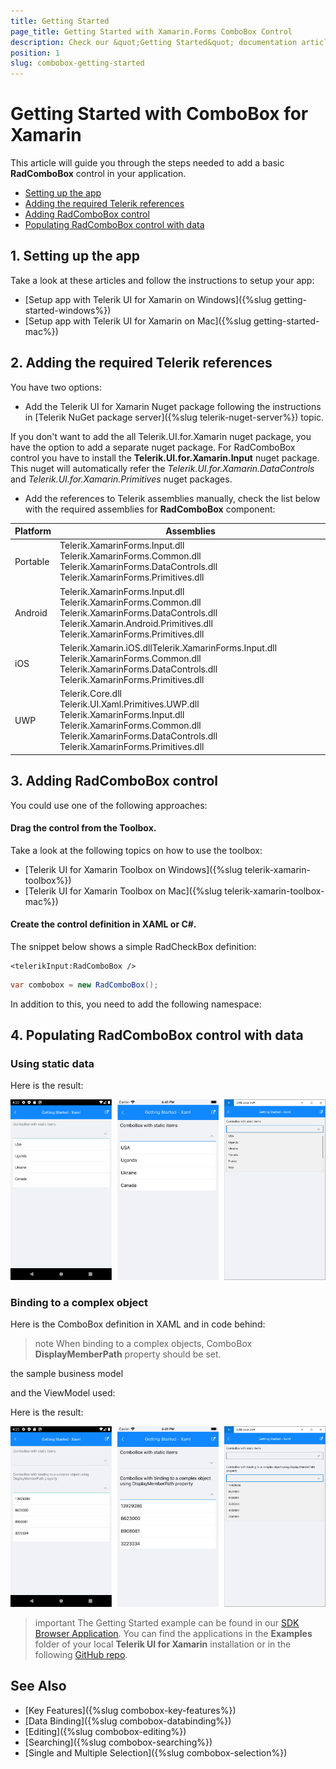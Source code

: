 ```yaml
---
title: Getting Started
page_title: Getting Started with Xamarin.Forms ComboBox Control 
description: Check our &quot;Getting Started&quot; documentation article for Telerik ComboBox for Xamarin control.
position: 1
slug: combobox-getting-started
---
```


# Getting Started with ComboBox for Xamarin
   
This article will guide you through the steps needed to add a basic **RadComboBox** control in your application.

* [Setting up the app](#1-setting-up-the-app)
* [Adding the required Telerik references](#2-adding-the-required-telerik-references)
* [Adding RadComboBox control](#3-adding-radcombobox-control)
* [Populating RadComboBox control with data](#4-populating-radcombobox-control-with-data)

## 1. Setting up the app

Take a look at these articles and follow the instructions to setup your app:

- [Setup app with Telerik UI for Xamarin on Windows]({%slug getting-started-windows%})
- [Setup app with Telerik UI for Xamarin on Mac]({%slug getting-started-mac%})

## 2. Adding the required Telerik references

You have two options:

* Add the Telerik UI for Xamarin Nuget package following the instructions in [Telerik NuGet package server]({%slug telerik-nuget-server%}) topic.

If you don't want to add the all Telerik.UI.for.Xamarin nuget package, you have the option to add a separate nuget package. For RadComboBox control you have to install the **Telerik.UI.for.Xamarin.Input** nuget package. This nuget will automatically refer the *Telerik.UI.for.Xamarin.DataControls* and *Telerik.UI.for.Xamarin.Primitives* nuget packages.

* Add the references to Telerik assemblies manually, check the list below with the required assemblies for **RadComboBox** component:

| Platform | Assemblies |
| -------- | ---------- |
| Portable | Telerik.XamarinForms.Input.dll<br/>Telerik.XamarinForms.Common.dll<br/>Telerik.XamarinForms.DataControls.dll<br/>Telerik.XamarinForms.Primitives.dll |
| Android  | Telerik.XamarinForms.Input.dll<br/>Telerik.XamarinForms.Common.dll<br/>Telerik.XamarinForms.DataControls.dll<br/>Telerik.Xamarin.Android.Primitives.dll<br/>Telerik.XamarinForms.Primitives.dll |
| iOS      | Telerik.Xamarin.iOS.dllTelerik.XamarinForms.Input.dll<br/>Telerik.XamarinForms.Common.dll<br/>Telerik.XamarinForms.DataControls.dll<br/>Telerik.XamarinForms.Primitives.dll |
| UWP      | Telerik.Core.dll<br/>Telerik.UI.Xaml.Primitives.UWP.dll Telerik.XamarinForms.Input.dll<br/>Telerik.XamarinForms.Common.dll<br/>Telerik.XamarinForms.DataControls.dll<br/>Telerik.XamarinForms.Primitives.dll |

## 3. Adding RadComboBox control

You could use one of the following approaches:

#### Drag the control from the Toolbox. 

Take a look at the following topics on how to use the toolbox:

* [Telerik UI for Xamarin Toolbox on Windows]({%slug telerik-xamarin-toolbox%})
* [Telerik UI for Xamarin Toolbox on Mac]({%slug telerik-xamarin-toolbox-mac%})
	
#### Create the control definition in XAML or C#.

The snippet below shows a simple RadCheckBox definition:

```XAML
<telerikInput:RadComboBox />
```
```C#
var combobox = new RadComboBox();
```

In addition to this, you need to add the following namespace:

<snippet id='xmlns-telerikinput'/>
<snippet id='ns-telerikinput'/>


## 4. Populating RadComboBox control with data 

### Using static data

<snippet id='combobox-getting-started-static-items-xaml'/>
<snippet id='combobox-getting-started-static-items-csharp'/>

Here is the result:

![CheckBox Getting Started Example](images/checkbox-getting-started.png)

### Binding to a complex object

Here is the ComboBox definition in XAML and in code behind:

<snippet id='combobox-getting-started-complex-object-xaml'/>
<snippet id='combobox-getting-started-complex-object-csharp'/>

>note When binding to a complex objects, ComboBox **DisplayMemberPath** property should be set.

the sample business model

<snippet id='combobox-city-businessmodel'/>

and the ViewModel used:

<snippet id='combobox-getting-started-viewmodel'/>

Here is the result:

![CheckBox Getting Started Example](images/checkbox-getting-started-complex-data.png)

>important The Getting Started example can be found in our [SDK Browser Application](developer-focused-examples). You can find the applications in the **Examples** folder of your local **Telerik UI for Xamarin** installation or in the following [GitHub repo](https://github.com/telerik/xamarin-forms-sdk).

## See Also

- [Key Features]({%slug combobox-key-features%})
- [Data Binding]({%slug combobox-databinding%})
- [Editing]({%slug combobox-editing%})
- [Searching]({%slug combobox-searching%})
- [Single and Multiple Selection]({%slug combobox-selection%})